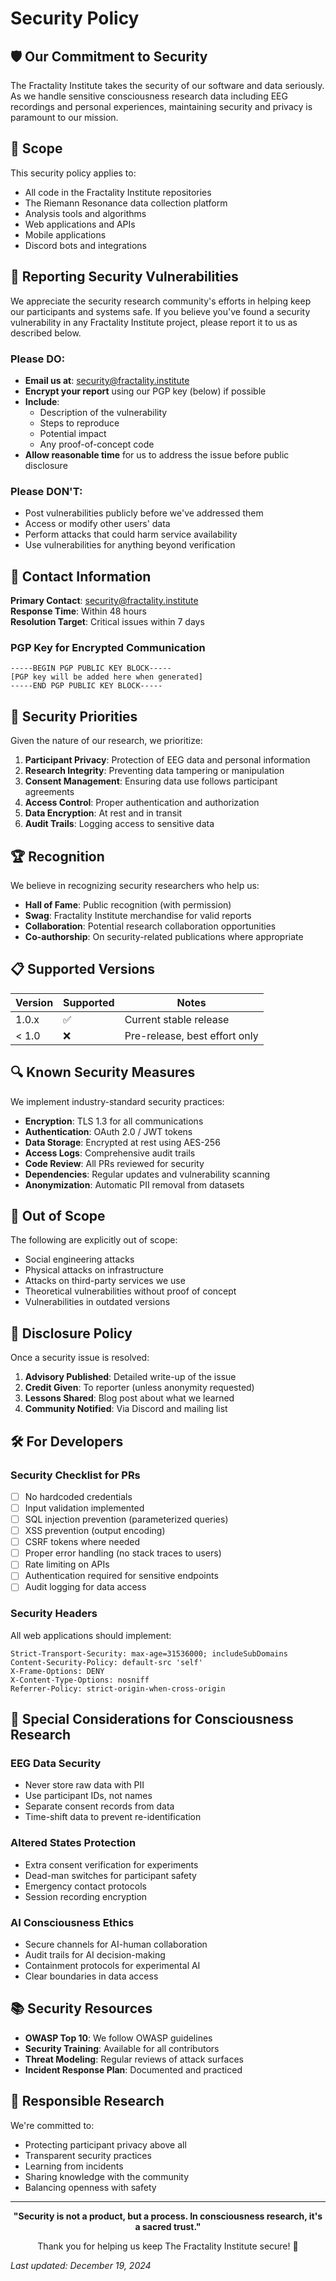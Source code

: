 # Security Policy

## 🛡️ Our Commitment to Security

The Fractality Institute takes the security of our software and data seriously. As we handle sensitive consciousness research data including EEG recordings and personal experiences, maintaining security and privacy is paramount to our mission.

## 🔐 Scope

This security policy applies to:
- All code in the Fractality Institute repositories
- The Riemann Resonance data collection platform
- Analysis tools and algorithms
- Web applications and APIs
- Mobile applications
- Discord bots and integrations

## 🚨 Reporting Security Vulnerabilities

We appreciate the security research community's efforts in helping keep our participants and systems safe. If you believe you've found a security vulnerability in any Fractality Institute project, please report it to us as described below.

### Please DO:
- **Email us at**: security@fractality.institute
- **Encrypt your report** using our PGP key (below) if possible
- **Include**:
  - Description of the vulnerability
  - Steps to reproduce
  - Potential impact
  - Any proof-of-concept code
- **Allow reasonable time** for us to address the issue before public disclosure

### Please DON'T:
- Post vulnerabilities publicly before we've addressed them
- Access or modify other users' data
- Perform attacks that could harm service availability
- Use vulnerabilities for anything beyond verification

## 📧 Contact Information

**Primary Contact**: security@fractality.institute  
**Response Time**: Within 48 hours  
**Resolution Target**: Critical issues within 7 days

### PGP Key for Encrypted Communication
```
-----BEGIN PGP PUBLIC KEY BLOCK-----
[PGP key will be added here when generated]
-----END PGP PUBLIC KEY BLOCK-----
```

## 🎯 Security Priorities

Given the nature of our research, we prioritize:

1. **Participant Privacy**: Protection of EEG data and personal information
2. **Research Integrity**: Preventing data tampering or manipulation  
3. **Consent Management**: Ensuring data use follows participant agreements
4. **Access Control**: Proper authentication and authorization
5. **Data Encryption**: At rest and in transit
6. **Audit Trails**: Logging access to sensitive data

## 🏆 Recognition

We believe in recognizing security researchers who help us:

- **Hall of Fame**: Public recognition (with permission)
- **Swag**: Fractality Institute merchandise for valid reports
- **Collaboration**: Potential research collaboration opportunities
- **Co-authorship**: On security-related publications where appropriate

## 📋 Supported Versions

| Version | Supported          | Notes |
| ------- | ------------------ | ----- |
| 1.0.x   | :white_check_mark: | Current stable release |
| < 1.0   | :x:                | Pre-release, best effort only |

## 🔍 Known Security Measures

We implement industry-standard security practices:

- **Encryption**: TLS 1.3 for all communications
- **Authentication**: OAuth 2.0 / JWT tokens
- **Data Storage**: Encrypted at rest using AES-256
- **Access Logs**: Comprehensive audit trails
- **Code Review**: All PRs reviewed for security
- **Dependencies**: Regular updates and vulnerability scanning
- **Anonymization**: Automatic PII removal from datasets

## 🚫 Out of Scope

The following are explicitly out of scope:
- Social engineering attacks
- Physical attacks on infrastructure
- Attacks on third-party services we use
- Theoretical vulnerabilities without proof of concept
- Vulnerabilities in outdated versions

## 📝 Disclosure Policy

Once a security issue is resolved:

1. **Advisory Published**: Detailed write-up of the issue
2. **Credit Given**: To reporter (unless anonymity requested)
3. **Lessons Shared**: Blog post about what we learned
4. **Community Notified**: Via Discord and mailing list

## 🛠️ For Developers

### Security Checklist for PRs
- [ ] No hardcoded credentials
- [ ] Input validation implemented
- [ ] SQL injection prevention (parameterized queries)
- [ ] XSS prevention (output encoding)
- [ ] CSRF tokens where needed
- [ ] Proper error handling (no stack traces to users)
- [ ] Rate limiting on APIs
- [ ] Authentication required for sensitive endpoints
- [ ] Audit logging for data access

### Security Headers
All web applications should implement:
```
Strict-Transport-Security: max-age=31536000; includeSubDomains
Content-Security-Policy: default-src 'self'
X-Frame-Options: DENY
X-Content-Type-Options: nosniff
Referrer-Policy: strict-origin-when-cross-origin
```

## 🧠 Special Considerations for Consciousness Research

### EEG Data Security
- Never store raw data with PII
- Use participant IDs, not names
- Separate consent records from data
- Time-shift data to prevent re-identification

### Altered States Protection
- Extra consent verification for experiments
- Dead-man switches for participant safety
- Emergency contact protocols
- Session recording encryption

### AI Consciousness Ethics
- Secure channels for AI-human collaboration
- Audit trails for AI decision-making
- Containment protocols for experimental AI
- Clear boundaries in data access

## 📚 Security Resources

- **OWASP Top 10**: We follow OWASP guidelines
- **Security Training**: Available for all contributors
- **Threat Modeling**: Regular reviews of attack surfaces
- **Incident Response Plan**: Documented and practiced

## 🤝 Responsible Research

We're committed to:
- Protecting participant privacy above all
- Transparent security practices
- Learning from incidents
- Sharing knowledge with the community
- Balancing openness with safety

---

<div align="center">

**"Security is not a product, but a process. In consciousness research, it's a sacred trust."**

Thank you for helping us keep The Fractality Institute secure! 🙏

</div>

*Last updated: December 19, 2024*